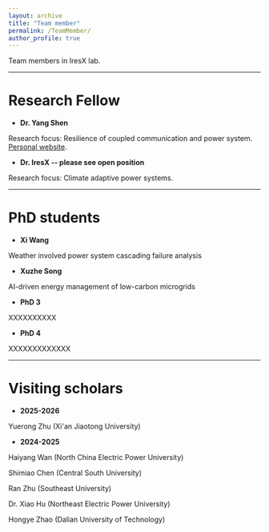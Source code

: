 ```yaml
---
layout: archive
title: "Team member"
permalink: /TeamMember/
author_profile: true
---
```

Team members in IresX lab.

---

# Research Fellow


* **Dr. Yang Shen**

Research focus: Resilience of coupled communication and power system. [Personal website](https://scholar.google.com/citations?user=anzwlAMAAAAJ&hl=en).

* **Dr. IresX -- please see open position**

Research focus: Climate adaptive power systems.


---

# PhD students


* **Xi Wang**

Weather involved power system cascading failure analysis

* **Xuzhe Song**

AI-driven energy management of low-carbon microgrids

* **PhD 3**

XXXXXXXXXX

* **PhD 4**

XXXXXXXXXXXXX


---

# Visiting scholars 

* **2025-2026**

Yuerong Zhu (Xi'an Jiaotong University)

* **2024-2025**

Haiyang Wan (North China Electric Power University)

Shimiao Chen (Central South University)

Ran Zhu (Southeast University)

Dr. Xiao Hu (Northeast Electric Power University)

Hongye Zhao (Dalian University of Technology)
